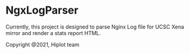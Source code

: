 # NgxLogParser

Currently, this project is designed to parse Nginx Log file for UCSC Xena mirror
and render a stats report HTML. 

Copyright @2021, Hiplot team
